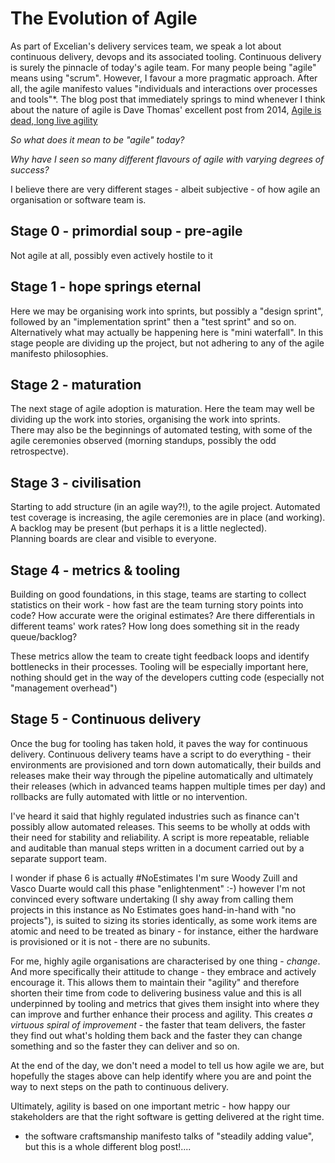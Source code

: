 # The Evolution of Agile
As part of Excelian's delivery services team, we speak a lot about
continuous delivery, devops and its associated tooling.  Continuous delivery
is surely the pinnacle of today's agile team.  For many people being "agile" means
using "scrum".  However, I favour a more pragmatic approach.  After all, the 
agile manifesto values "individuals and interactions over processes and tools"*.
The blog post that immediately springs to mind whenever I think about the 
nature of agile is Dave Thomas' excellent post from 2014,
[Agile is dead, long live agility](https://pragdave.me/blog/2014/03/04/time-to-kill-agile.html)

_So what does it mean to be "agile" today?_

_Why have I seen so many different flavours of agile with varying degrees of 
success?_

I believe there are very different stages - albeit subjective - of how agile an 
organisation or software team is.

## Stage 0 - primordial soup - pre-agile
Not agile at all, possibly even actively hostile to it

## Stage 1 - hope springs eternal
Here we may be organising work into sprints, but possibly a "design sprint", 
followed by an "implementation sprint" then a "test sprint" and so on.  Alternatively 
what may actually be happening here is "mini waterfall".  In this stage people
are dividing up the project, but not adhering to any of the agile manifesto 
philosophies. 

## Stage 2 - maturation
The next stage of agile adoption is maturation.  Here the team may well 
be dividing up the work into stories, organising the work into sprints.  
There may also be the beginnings of automated testing, with some of the agile 
ceremonies observed (morning standups, possibly the odd retrospectve).

## Stage 3 - civilisation
Starting to add structure (in an agile way?!), to the agile project.  Automated 
test coverage is increasing, the agile ceremonies are in place (and 
working).  A backlog may be present (but perhaps it is a little neglected).  
Planning boards are clear and visible to everyone.

## Stage 4 - metrics & tooling
Building on good foundations, in this stage, teams are starting to 
collect statistics on their work - how fast are the team turning 
story points into code? How accurate were the original estimates? Are there 
differentials in different teams' work rates? How long does something sit in 
the ready queue/backlog? 

These metrics allow the team to create tight feedback loops and identify 
bottlenecks in their processes.  Tooling will be especially important here, 
nothing should get in the way of the developers cutting code (especially not 
"management overhead")

## Stage 5 - Continuous delivery
Once the bug for tooling has taken hold, it paves the way for continuous 
delivery.  Continuous delivery teams have a script to do everything - their 
environments are provisioned and torn down automatically, their builds and 
releases make their way through the pipeline automatically and ultimately 
their releases (which in advanced teams happen multiple times per day) and 
rollbacks are fully automated with little or no intervention.  

I've heard it said that highly regulated industries such as finance can't 
possibly allow automated releases.  This seems to be wholly at odds with 
their need for stability and reliability.  A script is more repeatable,
reliable and auditable than manual steps written in a document carried out by
a separate support team.

I wonder if phase 6 is actually #NoEstimates I'm sure Woody Zuill and 
Vasco Duarte would call this phase "enlightenment" :-) however I'm not convinced 
every software undertaking (I shy away from calling them projects in this 
instance as No Estimates goes hand-in-hand with "no projects"), is suited to 
sizing its stories identically, as some work items are atomic and need to be 
treated as binary - for instance, either the hardware is provisioned or it is 
not - there are no subunits.

For me, highly agile organisations are characterised by one thing - _change_.
And more specifically their attitude to change - they embrace and actively
encourage it.  This allows them to maintain their "agility" and therefore
shorten their time from code to delivering business value and this is all
underpinned by tooling and metrics that gives them insight into where they
can improve and further enhance their process and agility.  This creates _a 
virtuous spiral of improvement_ - the faster that team delivers, the faster 
they find out what's holding them back and the faster they can change 
something and so the faster they can deliver and so on.

At the end of the day, we don't need a model to tell us how agile we are, but
hopefully the stages above can help identify where you are and point the way
to next steps on the path to continuous delivery. 

Ultimately, agility is based on one important metric - how happy our 
stakeholders are that the right software is getting delivered at the right time.



* the software craftsmanship manifesto talks of "steadily adding value", but 
this is a whole different blog post!....